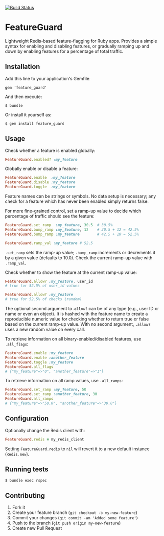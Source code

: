 [![Build Status](https://api.travis-ci.org/tdumitrescu/feature_guard.png)](https://travis-ci.org/tdumitrescu/feature_guard)

# FeatureGuard

Lightweight Redis-based feature-flagging for Ruby apps. Provides a simple syntax for enabling and disabling features, or gradually ramping up and down by enabling features for a percentage of total traffic.

## Installation

Add this line to your application's Gemfile:

    gem 'feature_guard'

And then execute:

    $ bundle

Or install it yourself as:

    $ gem install feature_guard

## Usage

Check whether a feature is enabled globally:

```ruby
FeatureGuard.enabled? :my_feature
```

Globally enable or disable a feature:

```ruby
FeatureGuard.enable  :my_feature
FeatureGuard.disable :my_feature
FeatureGuard.toggle  :my_feature
```

Feature names can be strings or symbols. No data setup is necessary; any check for a feature which has never been enabled simply returns false.

For more fine-grained control, set a ramp-up value to decide which percentage of traffic should see the feature:

```ruby
FeatureGuard.set_ramp  :my_feature, 30.5  # 30.5%
FeatureGuard.bump_ramp :my_feature, 12    # 30.5 + 12 = 42.5%
FeatureGuard.bump_ramp :my_feature        # 42.5 + 10 = 52.5%

FeatureGuard.ramp_val :my_feature # 52.5
```

`.set_ramp` sets the ramp-up value; `.bump_ramp` increments or decrements it by a given value (defaults to 10.0). Check the current ramp-up value with `.ramp_val`.

Check whether to show the feature at the current ramp-up value:

```ruby
FeatureGuard.allow? :my_feature, user_id
# true for 52.5% of user_id values

FeatureGuard.allow? :my_feature
# true for 52.5% of checks (random)
```

The optional second argument to`.allow?` can be of any type (e.g., user ID or name or even an object). It is hashed with the feature name to create a reproducible numeric value for checking whether to return true or false based on the current ramp-up value. With no second argument, `.allow?` uses a new random value on every call.

To retrieve information on all binary-enabled/disabled features, use `.all_flags`:

```ruby
FeatureGuard.enable :my_feature
FeatureGuard.enable :another_feature
FeatureGuard.toggle :my_feature
FeatureGuard.all_flags
# {"my_feature"=>"0", "another_feature"=>"1"}
```

To retrieve information on all ramp values, use `.all_ramps`:

```ruby
FeatureGuard.set_ramp :my_feature, 50
FeatureGuard.set_ramp :another_feature, 30
FeatureGuard.all_ramps
# {"my_feature"=>"50.0", "another_feature"=>"30.0"}
```

## Configuration

Optionally change the Redis client with:

```ruby
FeatureGuard.redis = my_redis_client
```

Setting `FeatureGuard.redis` to `nil` will revert it to a new default instance (`Redis.new`).

## Running tests

    $ bundle exec rspec

## Contributing

1. Fork it
2. Create your feature branch (`git checkout -b my-new-feature`)
3. Commit your changes (`git commit -am 'Added some feature'`)
4. Push to the branch (`git push origin my-new-feature`)
5. Create new Pull Request
